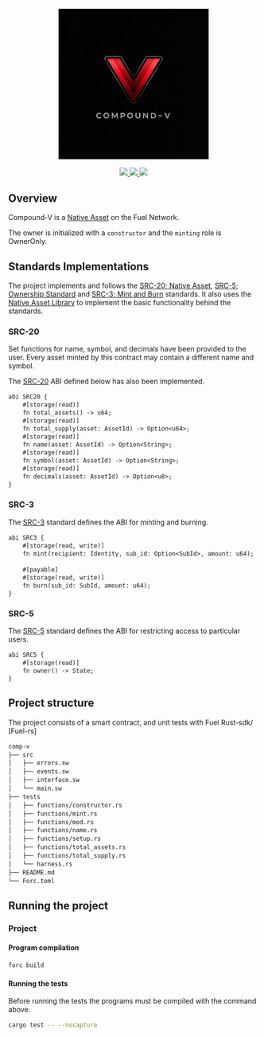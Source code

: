 <p align="center">
    <picture>
        <source media="(prefers-color-scheme: dark)" srcset=".docs/Compound-v.jpg">
        <img alt="light theme" src=".docs/Compound-v.jpg" style="max-width: 60%; height: auto;">
    </picture>
</p>

<p align="center">
    <a href="https://crates.io/crates/forc/0.64.0" alt="forc">
        <img src="https://img.shields.io/badge/forc-v0.64.0-orange" />
    </a>
    <a href="https://crates.io/crates/fuel-core/0.36.0" alt="fuel-core">
        <img src="https://img.shields.io/badge/fuel--core-v0.36.0-yellow" />
    </a>
    <a href="https://crates.io/crates/fuels/0.66.1" alt="forc">
        <img src="https://img.shields.io/badge/fuels-v0.66.1-blue" />
    </a>
</p>

## Overview

Compound-V is a [Native Asset](https://docs.fuel.network/docs/sway/blockchain-development/native_assets) on the Fuel Network.

The owner is initialized with a `constructor` and the `minting` role is OwnerOnly.

## Standards Implementations

The project implements and follows the [SRC-20; Native Asset](https://github.com/FuelLabs/sway-standards/blob/master/docs/src/src-20-native-asset.md), [SRC-5; Ownership Standard](https://github.com/FuelLabs/sway-standards/blob/master/docs/src/src-5-ownership.md) and [SRC-3; Mint and Burn](https://github.com/FuelLabs/sway-standards/blob/master/docs/src/src-3-minting-and-burning.md) standards. It also uses the [Native Asset Library](https://docs.fuel.network/docs/sway/blockchain-development/native_assets/) to implement the basic functionality behind the standards.

### SRC-20

Set functions for name, symbol, and decimals have been provided to the user. Every asset minted by this contract may contain a different name and symbol.

The [SRC-20](https://docs.fuel.network/docs/sway-standards/src-20-native-asset/) ABI defined below has also been implemented.

```sway
abi SRC20 {
    #[storage(read)]
    fn total_assets() -> u64;
    #[storage(read)]
    fn total_supply(asset: AssetId) -> Option<u64>;
    #[storage(read)]
    fn name(asset: AssetId) -> Option<String>;
    #[storage(read)]
    fn symbol(asset: AssetId) -> Option<String>;
    #[storage(read)]
    fn decimals(asset: AssetId) -> Option<u8>;
}
```

### SRC-3

The [SRC-3](https://docs.fuel.network/docs/sway-standards/src-3-minting-and-burning/) standard defines the ABI for minting and burning.

```sway
abi SRC3 {
    #[storage(read, write)]
    fn mint(recipient: Identity, sub_id: Option<SubId>, amount: u64);

    #[payable]
    #[storage(read, write)]
    fn burn(sub_id: SubId, amount: u64);
}
```

### SRC-5

The [SRC-5](https://docs.fuel.network/docs/sway-standards/src-5-ownership/) standard defines the ABI for restricting access to particular users.

```sway
abi SRC5 {
    #[storage(read)]
    fn owner() -> State;
}
```

## Project structure

The project consists of a smart contract, and unit tests with Fuel Rust-sdk/ [Fuel-rs]

<!--Only show most important files e.g. script to run, build etc.-->

```sh
comp-v
├── src
│   ├── errors.sw
│   ├── events.sw
│   ├── interface.sw
│   └── main.sw
├── tests
│   ├── functions/constructor.rs
│   ├── functions/mint.rs
│   ├── functions/mod.rs
│   ├── functions/name.rs
│   ├── functions/setup.rs
│   ├── functions/total_assets.rs
│   ├── functions/total_supply.rs
│   └── harness.rs
├── README.md
└── Forc.toml
```

## Running the project

### Project

#### Program compilation

```bash
forc build
```

#### Running the tests

Before running the tests the programs must be compiled with the command above.

```bash
cargo test -- --nocapture
```
